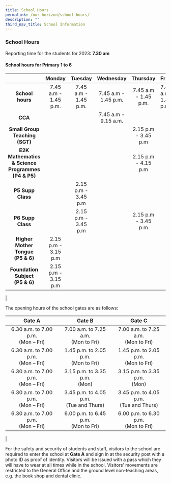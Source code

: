 ```yaml
---
title: School Hours
permalink: /our-horizon/school-hours/
description: ""
third_nav_title: School Information
---
```

### **School Hours**
Reporting time for the students for 2023: **7.30 am**

#### **School hours for Primary 1 to 6**

|  | Monday | Tuesday  | Wednesday | Thursday | Friday |
|:---:|:---:|:---:|:---:|:---:|---|
| **School hours** | 7.45 a.m - 1.45 p.m. | 7.45 a.m - 1.45 p.m. | 7.45 a.m - 1.45 p.m. | 7.45 a.m - 1.45 p.m. | 7.45 a.m - 1.45 p.m. |
| **CCA** |  |   | 7.45 a.m - 9.15 a.m. |  |  |
| **Small Group Teaching (SGT)** |   |  |   | 2.15 p.m - 3.45 p.m |   |
| **E2K Mathematics & Science Programmes<br>(P4 & P5)** |   |   |   |  2.15 p.m - 4.15 p.m |   |
| **P5 Supp Class** |   |  2.15 p.m - 3.45 p.m |   |  |   |
| **P6 Supp Class** |   | 2.15 p.m - 3.45 p.m |   |  2.15 p.m - 3.45 p.m |   |
| **Higher Mother Tongue<br>(P5 & 6)** | 2.15 p.m - 3.15 p.m  |   |   |   |   |
| **Foundation Subject<br>(P5 & 6)** | 2.15 p.m - 3.15 p.m  |   |  |   |   |
|

The opening hours of the school gates are as follows:

| Gate A | Gate B | Gate C |
|:---:|:---:|:---:|
| 6.30 a.m. to 7.00 p.m.<br>(Mon – Fri)<br> | 7.00 a.m. to 7.25 a.m.<br>(Mon to Fri) | 7.00 a.m. to 7.25 a.m.<br>(Mon to Fri) |
| 6.30 a.m. to 7.00 p.m.<br>(Mon – Fri)<br> | 1.45 p.m. to 2.05 p.m.<br>(Mon to Fri) | 1.45 p.m. to 2.05 p.m.<br>(Mon to Fri) |
| 6.30 a.m. to 7.00 p.m.<br>(Mon – Fri)<br> | 3.15 p.m. to 3.35 p.m.<br>(Mon) | 3.15 p.m. to 3.35 p.m.<br>(Mon) |
| 6.30 a.m. to 7.00 p.m.<br>(Mon – Fri)<br> | 3.45 p.m. to 4.05 p.m.<br>(Tue and Thurs) | 3.45 p.m. to 4.05 p.m.<br>(Tue and Thurs) |
| 6.30 a.m. to 7.00 p.m.<br>(Mon – Fri)<br> | 6.00 p.m. to 6.45 p.m.<br>(Mon to Fri) | 6.00 p.m. to 6.30 p.m.<br>(Mon to Fri) |
|

For the safety and security of students and staff, visitors to the school are required to enter the school at **Gate A** and sign in at the security post with a photo ID as proof of identity. Visitors will be issued with a pass which they will have to wear at all times while in the school. Visitors’ movements are restricted to the General Office and the ground level non-teaching areas, e.g. the book shop and dental clinic.